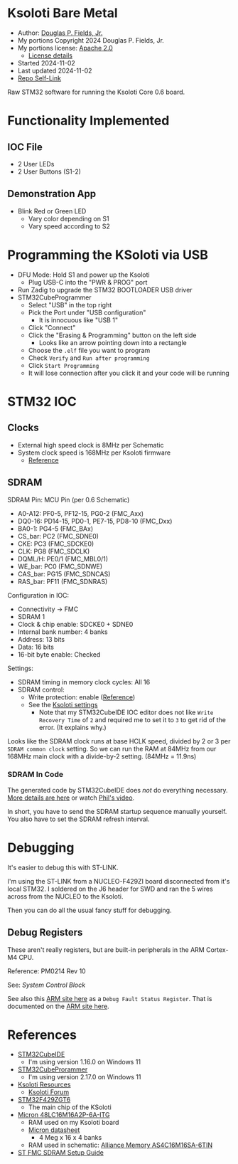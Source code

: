 # Ksoloti Bare Metal

* Author: [Douglas P. Fields, Jr.](mailto:symbolics@lisp.engineer)
* My portions Copyright 2024 Douglas P. Fields, Jr.
* My portions license: [Apache 2.0](LICENSE-2.0.txt)
  * [License details](https://www.apache.org/licenses/LICENSE-2.0)
* Started 2024-11-02
* Last updated 2024-11-02
* [Repo Self-Link](https://github.com/LispEngineer/ksoloti_raw_1)

Raw STM32 software for running the Ksoloti Core 0.6 board.


# Functionality Implemented

## IOC File

* 2 User LEDs
* 2 User Buttons (S1-2)

## Demonstration App

* Blink Red or Green LED
  * Vary color depending on S1
  * Vary speed according to S2


# Programming the KSoloti via USB

* DFU Mode: Hold S1 and power up the Ksoloti
  * Plug USB-C into the "PWR & PROG" port
* Run Zadig to upgrade the STM32 BOOTLOADER USB driver
* STM32CubeProgrammer
  * Select "USB" in the top right
  * Pick the Port under "USB configuration"
    * It is innocuous like "USB 1"
  * Click "Connect"
  * Click the "Erasing & Programming" button on the left side
    * Looks like an arrow pointing down into a rectangle
  * Choose the `.elf` file you want to program
  * Check `Verify` and `Run after programming`
  * Click `Start Programming`
  * It will lose connection after you click it and your code will be running


# STM32 IOC

## Clocks

* External high speed clock is 8MHz per Schematic
* System clock speed is 168MHz per Ksoloti firmware
  * [Reference](https://github.com/ksoloti/ksoloti/blob/master/firmware/stm32f4xx_hal_conf.h#L131)

## SDRAM

SDRAM Pin: MCU Pin (per 0.6 Schematic)
* A0-A12: PF0-5, PF12-15, PG0-2 (FMC_Axx)
* DQ0-16: PD14-15, PD0-1, PE7-15, PD8-10 (FMC_Dxx)
* BA0-1: PG4-5 (FMC_BAx)
* CS_bar: PC2 (FMC_SDNE0)
* CKE: PC3 (FMC_SDCKE0)
* CLK: PG8 (FMC_SDCLK)
* DQML/H: PE0/1 (FMC_MBL0/1)
* WE_bar: PC0 (FMC_SDNWE)
* CAS_bar: PG15 (FMC_SDNCAS)
* RAS_bar: PF11 (FMC_SDNRAS)

Configuration in IOC:
* Connectivity -> FMC
* SDRAM 1
* Clock & chip enable: SDCKE0 + SDNE0
* Internal bank number: 4 banks
* Address: 13 bits
* Data: 16 bits
* 16-bit byte enable: Checked

Settings:
* SDRAM timing in memory clock cycles: All 16
* SDRAM control:
  * Write protection: enable ([Reference](https://github.com/ksoloti/ksoloti/blob/c6305dd5c92fde1ad0d5dcc49afcf5de4b7e3a58/firmware/stm32f4xx_fmc.c#L932))
  * See the [Ksoloti settings](https://github.com/ksoloti/ksoloti/blob/master/firmware/sdram.c#L62)
    * Note that my STM32CubeIDE IOC editor does not like `Write Recovery Time` of `2`
      and required me to set it to `3` to get rid of the error. (It explains why.)

Looks like the SDRAM clock runs at base HCLK speed, divided by
2 or 3 per `SDRAM common clock` setting. So we can run the RAM
at 84MHz from our 168MHz main clock with a divide-by-2 setting.
(84MHz = 11.9ns)

### SDRAM In Code

The generated code by STM32CubeIDE does *not* do everything necessary.
[More details are here](https://community.st.com/t5/stm32-mcus/how-to-set-up-the-fmc-peripheral-to-interface-with-the-sdram/ta-p/49457)
or watch [Phil's video](https://www.youtube.com/watch?v=h28D4AaPSjg).

In short, you have to send the SDRAM startup sequence manually yourself.
You also have to set the SDRAM refresh interval.


# Debugging

It's easier to debug this with ST-LINK.

I'm using the ST-LINK from a NUCLEO-F429ZI board disconnected
from it's local STM32. I soldered on the J6 header for SWD
and ran the 5 wires across from the NUCLEO to the Ksoloti.

Then you can do all the usual fancy stuff for debugging.

## Debug Registers

These aren't really registers, but are built-in peripherals in the
ARM Cortex-M4 CPU.

Reference: PM0214 Rev 10

See: *System Control Block*

See also this
[ARM site here](https://developer.arm.com/documentation/ddi0439/b/Debug/About-debug/Debug-register-summary)
as a `Debug Fault Status Register`. That is documented
on the [ARM site here](https://developer.arm.com/documentation/ddi0403/d/Debug-Architecture/ARMv7-M-Debug/Debug-register-support-in-the-SCS/Debug-Fault-Status-Register--DFSR?lang=en).



# References

* [STM32CubeIDE](TODO)
  * I'm using version 1.16.0 on Windows 11
* [STM32CubeProrammer](TODO)
  * I'm using version 2.17.0 on Windows 11
* [Ksoloti Resources](https://ksoloti.github.io/5-resources.html)
  * [Ksoloti Forum](https://ksoloti.discourse.group/)
* [STM32F429ZGT6](TODO)
  * The main chip of the KSoloti
* [Micron 48LC16M16A2P-6A-ITG](https://www.mouser.com/ProductDetail/Micron/MT48LC16M16A2P-6A-ITG?qs=rrS6PyfT74cSkrp4%2FxS6cg%3D%3D)
  * RAM used on my Ksoloti board
  * [Micron datasheet](https://www.micron.com/products/memory/dram-components/sdram/part-catalog/part-detail/mt48lc16m16a2p-6a-it-g)
    * 4 Meg x 16 x 4 banks
  * RAM used in schematic: [Alliance Memory AS4C16M16SA-6TIN](https://www.mouser.com/ProductDetail/Alliance-Memory/AS4C16M16SA-6TIN?qs=os3kWr9Y3%252BBqt2XJGYJjwg%3D%3D&utm_id=21520790617&gad_source=1)
* [ST FMC SDRAM Setup Guide](https://community.st.com/t5/stm32-mcus/how-to-set-up-the-fmc-peripheral-to-interface-with-the-sdram/ta-p/49457)